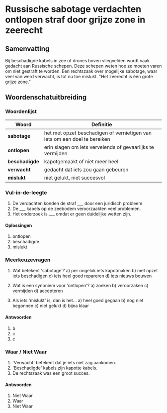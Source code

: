 # Russische sabotage verdachten ontlopen straf door grijze zone in zeerecht

## Samenvatting
Bij beschadigde kabels in zee of drones boven vliegvelden wordt vaak gedacht aan Russische schepen. Deze schepen weten hoe ze moeten varen om niet gestraft te worden. Een rechtszaak over mogelijke sabotage, waar veel van werd verwacht, is tot nu toe mislukt. "Het zeerecht is één grote grijze zone."

## Woordenschatuitbreiding

### Woordenlijst

| Woord | Definitie |
|-------|-----------|
| **sabotage** | het met opzet beschadigen of vernietigen van iets om een doel te bereiken |
| **ontlopen** | erin slagen om iets vervelends of gevaarlijks te vermijden |
| **beschadigde** | kapotgemaakt of niet meer heel |
| **verwacht** | gedacht dat iets zou gaan gebeuren |
| **mislukt** | niet gelukt, niet succesvol |

### Vul-in-de-leegte
1. De verdachten konden de straf ___ door een juridisch probleem.
2. De ___ kabels op de zeebodem veroorzaakten veel problemen.
3. Het onderzoek is ___ omdat er geen duidelijke wetten zijn.

#### Oplossingen
1. ontlopen
2. beschadigde
3. mislukt

### Meerkeuzevragen
1. Wat betekent 'sabotage'?
   a) per ongeluk iets kapotmaken
   b) met opzet iets beschadigen
   c) iets heel goed repareren
   d) iets nieuws bouwen

2. Wat is een synoniem voor 'ontlopen'?
   a) zoeken
   b) veroorzaken
   c) vermijden
   d) accepteren

3. Als iets 'mislukt' is, dan is het...
   a) heel goed gegaan
   b) nog niet begonnen
   c) niet gelukt
   d) bijna klaar

#### Antwoorden
1. b
2. c
3. c

### Waar / Niet Waar
1. 'Verwacht' betekent dat je iets niet zag aankomen.
2. 'Beschadigde' kabels zijn kapotte kabels.
3. De rechtszaak was een groot succes.

#### Antwoorden
1. Niet Waar
2. Waar
3. Niet Waar